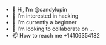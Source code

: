 - 👋 Hi, I’m @candylupin
- 👀 I’m interested in hacking
- 🌱 I’m currently a beginner
- 💞️ I’m looking to collaborate on ...
- 📫 How to reach me +14106354182

<!---
candylupin/candylupin is a ✨ special ✨ repository because its `README.md` (this file) appears on your GitHub profile.
You can click the Preview link to take a look at your changes.
--->
